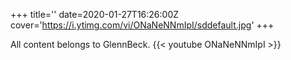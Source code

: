 +++
title=''
date=2020-01-27T16:26:00Z
cover='https://i.ytimg.com/vi/ONaNeNNmIpI/sddefault.jpg'
+++

All content belongs to GlennBeck.
{{< youtube ONaNeNNmIpI >}}

